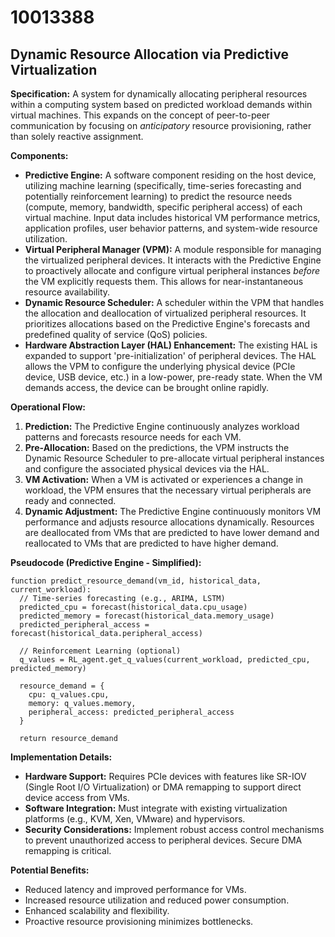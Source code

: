 # 10013388

## Dynamic Resource Allocation via Predictive Virtualization

**Specification:** A system for dynamically allocating peripheral resources within a computing system based on predicted workload demands within virtual machines. This expands on the concept of peer-to-peer communication by focusing on *anticipatory* resource provisioning, rather than solely reactive assignment.

**Components:**

*   **Predictive Engine:** A software component residing on the host device, utilizing machine learning (specifically, time-series forecasting and potentially reinforcement learning) to predict the resource needs (compute, memory, bandwidth, specific peripheral access) of each virtual machine. Input data includes historical VM performance metrics, application profiles, user behavior patterns, and system-wide resource utilization.
*   **Virtual Peripheral Manager (VPM):** A module responsible for managing the virtualized peripheral devices. It interacts with the Predictive Engine to proactively allocate and configure virtual peripheral instances *before* the VM explicitly requests them. This allows for near-instantaneous resource availability.
*   **Dynamic Resource Scheduler:**  A scheduler within the VPM that handles the allocation and deallocation of virtualized peripheral resources. It prioritizes allocations based on the Predictive Engine's forecasts and predefined quality of service (QoS) policies.
*   **Hardware Abstraction Layer (HAL) Enhancement:** The existing HAL is expanded to support 'pre-initialization' of peripheral devices.  The HAL allows the VPM to configure the underlying physical device (PCIe device, USB device, etc.) in a low-power, pre-ready state. When the VM demands access, the device can be brought online rapidly.

**Operational Flow:**

1.  **Prediction:** The Predictive Engine continuously analyzes workload patterns and forecasts resource needs for each VM.
2.  **Pre-Allocation:** Based on the predictions, the VPM instructs the Dynamic Resource Scheduler to pre-allocate virtual peripheral instances and configure the associated physical devices via the HAL.
3.  **VM Activation:** When a VM is activated or experiences a change in workload, the VPM ensures that the necessary virtual peripherals are ready and connected.
4.  **Dynamic Adjustment:** The Predictive Engine continuously monitors VM performance and adjusts resource allocations dynamically. Resources are deallocated from VMs that are predicted to have lower demand and reallocated to VMs that are predicted to have higher demand.

**Pseudocode (Predictive Engine - Simplified):**

```
function predict_resource_demand(vm_id, historical_data, current_workload):
  // Time-series forecasting (e.g., ARIMA, LSTM)
  predicted_cpu = forecast(historical_data.cpu_usage)
  predicted_memory = forecast(historical_data.memory_usage)
  predicted_peripheral_access = forecast(historical_data.peripheral_access)

  // Reinforcement Learning (optional)
  q_values = RL_agent.get_q_values(current_workload, predicted_cpu, predicted_memory)

  resource_demand = {
    cpu: q_values.cpu,
    memory: q_values.memory,
    peripheral_access: predicted_peripheral_access
  }

  return resource_demand
```

**Implementation Details:**

*   **Hardware Support:** Requires PCIe devices with features like SR-IOV (Single Root I/O Virtualization) or DMA remapping to support direct device access from VMs.
*   **Software Integration:** Must integrate with existing virtualization platforms (e.g., KVM, Xen, VMware) and hypervisors.
*   **Security Considerations:** Implement robust access control mechanisms to prevent unauthorized access to peripheral devices. Secure DMA remapping is critical.

**Potential Benefits:**

*   Reduced latency and improved performance for VMs.
*   Increased resource utilization and reduced power consumption.
*   Enhanced scalability and flexibility.
*   Proactive resource provisioning minimizes bottlenecks.